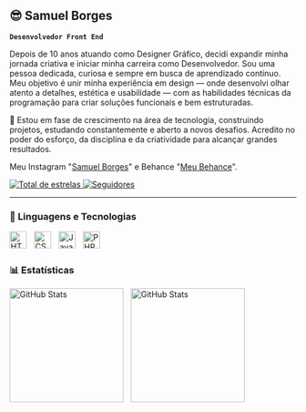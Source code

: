 ## 😎 Samuel Borges

**`Desenvolvedor Front End`**

Depois de 10 anos atuando como Designer Gráfico, decidi expandir minha jornada criativa e iniciar minha carreira como Desenvolvedor.
Sou uma pessoa dedicada, curiosa e sempre em busca de aprendizado contínuo. Meu objetivo é unir minha experiência em design — onde desenvolvi olhar atento a detalhes, estética e usabilidade — com as habilidades técnicas da programação para criar soluções funcionais e bem estruturadas.

🚀 Estou em fase de crescimento na área de tecnologia, construindo projetos, estudando constantemente e aberto a novos desafios.
Acredito no poder do esforço, da disciplina e da criatividade para alcançar grandes resultados.

Meu Instagram "[Samuel Borges](https://www.instagram.com/samuelborges_designer/)" e Behance "[Meu Behance](https://www.behance.net/samuelpedro2023)".

<p align="left">
     <a href="https://github.com/samuelborgesdsg?tab=repositories&sort=stargazers">
        <img 
            alt="Total de estrelas" 
            title="Total de estrelas GitHub" 
            src="https://custom-icon-badges.demolab.com/github/stars/samuelborgesdsg?color=55960c&style=for-the-badge&labelColor=488207&logo=star&label=estrelas"
        />
    </a>
    <a href="https://github.com/samuelborgesdsg?tab=followers">
        <img 
            alt="Seguidores" 
            title="Me siga no GitHub" 
            src="https://custom-icon-badges.demolab.com/github/followers/samuelborgesdsg?color=236ad3&labelColor=1155ba&style=for-the-badge&logo=github&label=Seguidores&logoColor=white"
        />
    </a>
</p>

---

### 🤖 Linguagens e Tecnologias

<img 
    align="left" 
    alt="HTML"
    title="HTML" 
    width="30px" 
    style="padding-right: 10px;" 
    src="https://cdn.jsdelivr.net/gh/devicons/devicon@latest/icons/html5/html5-original.svg" 
/>
<img 
    align="left" 
    alt="CSS" 
    title="CSS"
    width="30px" 
    style="padding-right: 10px;" 
    src="https://cdn.jsdelivr.net/gh/devicons/devicon@latest/icons/css3/css3-original.svg" 
/>
<img 
    align="left" 
    alt="JavaScript" 
    title="JavaScript"
    width="30px" 
    style="padding-right: 10px;" 
    src="https://cdn.jsdelivr.net/gh/devicons/devicon@latest/icons/javascript/javascript-original.svg" 
/>

<img 
    align="left" 
    alt="PHP" 
    title="PHP"
    width="30px" 
    style="padding-right: 10px;" 
    src="https://cdn.jsdelivr.net/gh/devicons/devicon@latest/icons/php/php-original.svg" 
/>

<br/>
<br/>

### 📊 Estatísticas

<p>
  <img 
    align="left" 
    alt="GitHub Stats" 
    height="200" 
    style="padding-right: 10px;" 
    src="https://github-readme-stats.vercel.app/api?username=samuelborgesdsg&show_icons=true&theme=tokyonight&include_all_commits=true&locale=pt-br" 
  />

<img 
      align="left" 
      alt="GitHub Stats" 
      height="200" 
      src="https://github-readme-stats.vercel.app/api/top-langs/?username=samuelborgesdsg&theme=tokyonight&layout=compact&custom_title=Tecnologias&langs_count=9" 
  />

</p>
